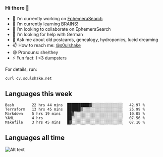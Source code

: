 ### Hi there 👋

<!--
**soulshake/soulshake** is a ✨ _special_ ✨ repository because its `README.md` (this file) appears on your GitHub profile.

Here are some ideas to get you started:

- 🔭 I’m currently working on ...
- 🌱 I’m currently learning ...
- 👯 I’m looking to collaborate on ...
- 🤔 I’m looking for help with ...
- 💬 Ask me about ...
- 📫 How to reach me: ...
- 😄 Pronouns: ...
- ⚡ Fun fact: ...
-->


- 🔭 I’m currently working on [EphemeraSearch](https://www.ephemerasearch.com/)
- 🌱 I’m currently learning BRAINS!
- 👯 I’m looking to collaborate on EphemeraSearch
- 🤔 I’m looking for help with German
- 💬 Ask me about old postcards, genealogy, hydroponics, lucid dreaming
- 📫 How to reach me: [@s0ulshake](https://twitter.com/soulshake)
- 😄 Pronouns: she/they
- ⚡ Fun fact: I <3 dumpsters

For details, run:

```
curl cv.soulshake.net
```

## Languages this week

<!--START_SECTION:waka-->
```text
Bash        22 hrs 44 mins  ██████████▓░░░░░░░░░░░░░░   42.97 % 
Terraform   13 hrs 45 mins  ██████▒░░░░░░░░░░░░░░░░░░   25.99 % 
Markdown    5 hrs 19 mins   ██▓░░░░░░░░░░░░░░░░░░░░░░   10.05 % 
YAML        4 hrs           ██░░░░░░░░░░░░░░░░░░░░░░░   07.56 % 
Makefile    3 hrs 45 mins   █▓░░░░░░░░░░░░░░░░░░░░░░░   07.10 % 
```
<!--END_SECTION:waka-->

## Languages all time
![Alt text](https://wakatime.com/share/@aj/6aa10b67-a5e9-4fb1-acaf-8692f4385172.svg)
